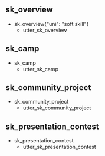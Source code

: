 ## sk_overview
* sk_overview{"uni": "soft skill"}
    - utter_sk_overview

## sk_camp
* sk_camp
    - utter_sk_camp

## sk_community_project
* sk_community_project
    - utter_sk_community_project

## sk_presentation_contest
* sk_presentation_contest
    - utter_sk_presentation_contest
